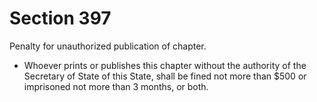 # Section 397

Penalty for unauthorized publication of chapter.

- Whoever prints or publishes this chapter without the authority of the Secretary of State of this State, shall be fined not more than $500 or imprisoned not more than 3 months, or both.